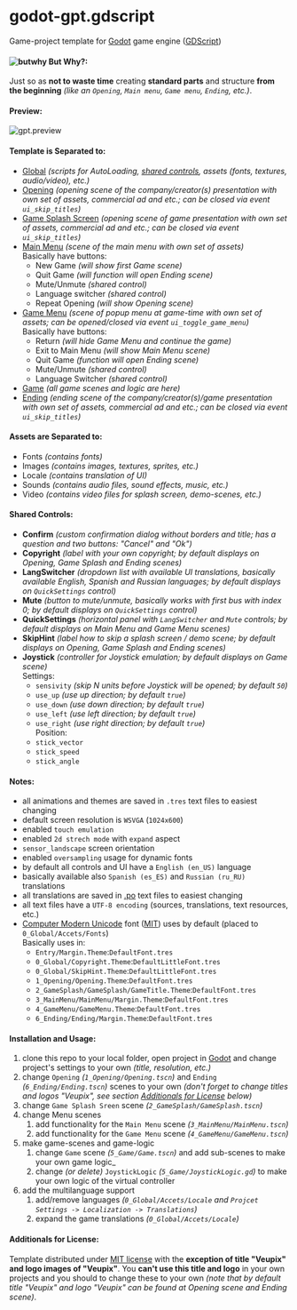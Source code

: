# godot-gpt.gdscript
Game-project template for [Godot](https://godotengine.org/) game engine ([GDScript](http://docs.godotengine.org/en/latest/getting_started/scripting/gdscript/gdscript_basics.html))

#### ![butwhy](http://i68.tinypic.com/168bdc4.jpg) But Why?:
Just so as **not to waste time** creating **standard parts** and structure **from the beginning** _(like an `Opening`, `Main menu`, `Game menu`, `Ending`, etc.)_.

#### Preview:
![gpt.preview](https://media.giphy.com/media/14uR1XjXHuvg6CZFIe/giphy.gif)

#### Template is Separated to:
* [Global](0_Global) _(scripts for AutoLoading, [shared controls](#shared-controls), assets (fonts, textures, audio/video), etc.)_
* [Opening](1_Opening) _(opening scene of the company/creator(s) presentation with own set of assets, commercial ad and etc.; can be closed via event `ui_skip_titles`)_
* [Game Splash Screen](2_GameSplash) _(opening scene of game presentation with own set of assets, commercial ad and etc.; can be closed via event `ui_skip_titles`)_
* [Main Menu](3_MainMenu) _(scene of the main menu with own set of assets)_
<br/>Basically have buttons:
  * New Game _(will show first Game scene)_
  * Quit Game _(will function will open Ending scene)_
  * Mute/Unmute _(shared control)_
  * Language switcher _(shared control)_
  * Repeat Opening _(will show Opening scene)_
* [Game Menu](4_GameMenu) _(scene of popup menu at game-time with own set of assets; can be opened/closed via event `ui_toggle_game_menu`)_
<br/>Basically have buttons:
  * Return _(will hide Game Menu and continue the game)_
  * Exit to Main Menu _(will show Main Menu scene)_
  * Quit Game _(function will open Ending scene)_
  * Mute/Unmute _(shared control)_
  * Language Switcher _(shared control)_
* [Game](5_Game) _(all game scenes and logic are here)_
* [Ending](6_Ending) _(ending scene of the company/creator(s)/game presentation with own set of assets, commercial ad and etc.; can be closed via event `ui_skip_titles`)_


#### Assets are Separated to:
* Fonts _(contains fonts)_
* Images _(contains images, textures, sprites, etc.)_
* Locale _(contains translation of UI)_
* Sounds _(contains audio files, sound effects, music, etc.)_
* Video _(contains video files for splash screen, demo-scenes, etc.)_

#### Shared Controls:
* **Confirm** _(custom confirmation dialog without borders and title; has a question and two buttons: "Cancel" and "Ok")_
* **Copyright** _(label with your own copyright; by default displays on Opening, Game Splash and Ending scenes)_
* **LangSwitcher** _(dropdown list with available UI translations, basically available English, Spanish and Russian languages; by default displays on `QuickSettings` control)_
* **Mute** _(button to mute/unmute, basically works with first bus with index 0; by default displays on `QuickSettings` control)_
* **QuickSettings** _(horizontal panel with `LangSwitcher` and `Mute` controls; by default displays on Main Menu and Game Menu scenes)_
* **SkipHint** _(label how to skip a splash screen / demo scene; by default displays on Opening, Game Splash and Ending scenes)_
* **Joystick** _(controller for Joystick emulation; by default displays on Game scene)_
<br/>Settings:
  * `sensivity` _(skip N units before Joystick will be opened; by default `50`)_
  * `use_up` _(use up direction; by default `true`)_
  * `use_down` _(use down direction; by default `true`)_
  * `use_left` _(use left direction; by default `true`)_
  * `use_right` _(use right direction; by default `true`)_
<br/>Position:
  * `stick_vector`
  * `stick_speed`
  * `stick_angle`

#### Notes:
* all animations and themes are saved in `.tres` text files to easiest changing
* default screen resolution is `WSVGA` (`1024x600`)
* enabled `touch emulation`
* enabled `2d strech mode` with `expand` aspect
* `sensor_landscape` screen orientation
* enabled `oversampling` usage for dynamic fonts
* by default all controls and UI have a `English (en_US)` language
* basically available also `Spanish (es_ES)` and `Russian (ru_RU)` translations
* all translations are saved in [.po](https://en.wikipedia.org/wiki/Gettext) text files to easiest changing
* all text files have a `UTF-8 encoding` (sources, translations, text resources, etc.)
* [Computer Modern Unicode](https://sourceforge.net/projects/cm-unicode/) font ([MIT](https://en.wikipedia.org/wiki/MIT_License)) uses by default (placed to `0_Global/Accets/Fonts`)
<br/>Basically uses in:
  * `Entry/Margin.Theme`:`DefaultFont.tres`
  * `0_Global/Copyright.Theme`:`DefaultLittleFont.tres`
  * `0_Global/SkipHint.Theme`:`DefaultLittleFont.tres`
  * `1_Opening/Opening.Theme`:`DefaultFont.tres`
  * `2_GameSplash/GameSplash/GameTitle.Theme`:`DefaultFont.tres`
  * `3_MainMenu/MainMenu/Margin.Theme`:`DefaultFont.tres`
  * `4_GameMenu/GameMenu.Theme`:`DefaultFont.tres`
  * `6_Ending/Ending/Margin.Theme`:`DefaultFont.tres`

#### Installation and Usage:
1. clone this repo to your local folder, open project in [Godot](https://godotengine.org/) and change project's settings to your own _(title, resolution, etc.)_
2. change `Opening` _(`1_Opening/Opening.tscn`)_ and `Ending` _(`6_Ending/Ending.tscn`)_ scenes to your own _(don't forget to change titles and logos "Veupix", see section [Additionals for License](#additionals-for-license) below)_
3. change `Game Splash Sreen` scene _(`2_GameSplash/GameSplash.tscn`)_
4. change Menu scenes
    1. add functionality for the `Main Menu` scene _(`3_MainMenu/MainMenu.tscn`)_
    2. add functionality for the `Game Menu` scene _(`4_GameMenu/GameMenu.tscn`)_
5. make game-scenes and game-logic
    1. change `Game` scene _(`5_Game/Game.tscn`)_ and add sub-scenes to make your own game logic_
    2. change _(or delete)_ `JoystickLogic` _(`5_Game/JoystickLogic.gd`)_ to make your own logic of the virtual controller
6. add the multilanguage support
    1. add/remove languages _(`0_Global/Accets/Locale` and `Projcet Settings -> Localization -> Translations`)_
    2. expand the game translations _(`0_Global/Accets/Locale`)_

#### Additionals for License:
Template distributed under [MIT license](https://en.wikipedia.org/wiki/MIT_License) with the **exception of title "Veupix" and logo images of "Veupix"**.
 You **can't use this title and logo** in your own projects and you should to change these to your own
 _(note that by default title "Veupix" and logo "Veupix" can be found at Opening scene and Ending scene)_.